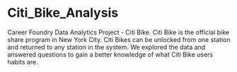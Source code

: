 # Citi_Bike_Analysis
Career Foundry Data Analytics Project - Citi Bike. Citi Bike is the official bike share program in New York City. Citi Bikes can be unlocked from one station and returned to any station in the system. We explored the data and answered questions to gain a better knowledge of what Citi Bike users habits are.
